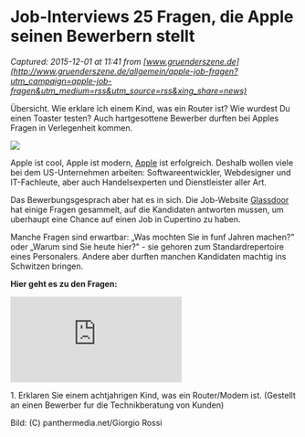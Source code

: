 # Job-Interviews 25 Fragen, die Apple seinen Bewerbern stellt

_Captured: 2015-12-01 at 11:41 from [www.gruenderszene.de](http://www.gruenderszene.de/allgemein/apple-job-fragen?utm_campaign=apple-job-fragen&utm_medium=rss&utm_source=rss&xing_share=news)_

Übersicht. Wie erklare ich einem Kind, was ein Router ist? Wie wurdest Du einen Toaster testen? Auch hartgesottene Bewerber durften bei Apples Fragen in Verlegenheit kommen.

![](http://www.gruenderszene.de/wp-content/uploads/2015/11/steve-jobs.jpg)

Apple ist cool, Apple ist modern, [Apple](http://www.gruenderszene.de/datenbank/unternehmen/apple) ist erfolgreich. Deshalb wollen viele bei dem US-Unternehmen arbeiten: Softwareentwickler, Webdesigner und IT-Fachleute, aber auch Handelsexperten und Dienstleister aller Art.

Das Bewerbungsgesprach aber hat es in sich. Die Job-Website [Glassdoor](https://www.glassdoor.co.uk/Interview/apple-interview-questions-SRCH_KE0,5_IP2.htm) hat einige Fragen gesammelt, auf die Kandidaten antworten mussen, um uberhaupt eine Chance auf einen Job in Cupertino zu haben.

Manche Fragen sind erwartbar: „Was mochten Sie in funf Jahren machen?" oder „Warum sind Sie heute hier?" - sie gehoren zum Standardrepertoire eines Personalers. Andere aber durften manchen Kandidaten machtig ins Schwitzen bringen.

**Hier geht es zu den Fragen:**

[ ![](http://www.gruenderszene.de/thumb.php?src=http://www.gruenderszene.de/wp-content/gallery/25-fragen-die-apple-seinen-bewerbern-stellt/panthermedia_14275815_1748x1165.jpg&w=575) ](http://www.gruenderszene.de/galerie/apple-job-fragen)

1\. Erklaren Sie einem achtjahrigen Kind, was ein Router/Modem ist. (Gestellt an einen Bewerber fur die Technikberatung von Kunden)

Bild: (C) panthermedia.net/Giorgio Rossi

